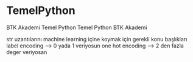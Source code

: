# TemelPython
BTK Akademi Temel Python
Temel Python BTK Akademi

str uzantılarını machine learning içine koymak için gerekli konu başlıkları
    label encoding --> 0 yada 1 veriyosun
    one hot encoding --> 2 den fazla deger veriyosan 
